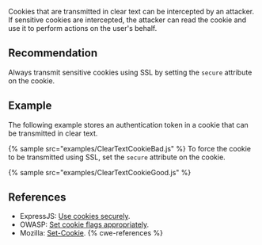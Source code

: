 Cookies that are transmitted in clear text can be intercepted by an attacker. If sensitive cookies are intercepted, the attacker can read the cookie and use it to perform actions on the user's behalf.


## Recommendation
Always transmit sensitive cookies using SSL by setting the `secure` attribute on the cookie.


## Example
The following example stores an authentication token in a cookie that can be transmitted in clear text.

{% sample src="examples/ClearTextCookieBad.js" %}
To force the cookie to be transmitted using SSL, set the `secure` attribute on the cookie.

{% sample src="examples/ClearTextCookieGood.js" %}

## References
* ExpressJS: [Use cookies securely](https://expressjs.com/en/advanced/best-practice-security.html#use-cookies-securely).
* OWASP: [Set cookie flags appropriately](https://cheatsheetseries.owasp.org/cheatsheets/Nodejs_Security_Cheat_Sheet.html#set-cookie-flags-appropriately).
* Mozilla: [Set-Cookie](https://developer.mozilla.org/en-US/docs/Web/HTTP/Headers/Set-Cookie).
{% cwe-references %}
